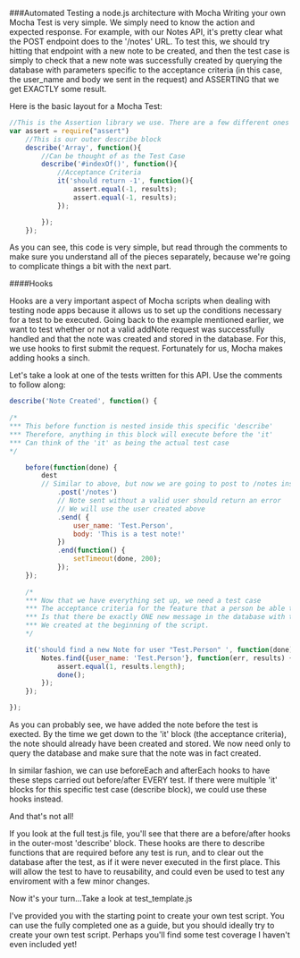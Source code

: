 ###Automated Testing a node.js architecture with Mocha
Writing your own Mocha Test is very simple. We simply need to know the action and expected response. For example, with our Notes API, it's pretty clear what the POST endpoint does to the '/notes' URL. To test this, we should try hitting that endpoint with a new note to be created, and then the test case is simply to check that a new note was successfully created by querying the database with parameters specific to the acceptance criteria (in this case, the user_name and body we sent in the request) and ASSERTING that we get EXACTLY some result. 

Here is the basic layout for a Mocha Test:
```js
//This is the Assertion library we use. There are a few different ones (Chai, Assert, Should), but assert is the one used here.
var assert = require("assert") 
	//This is our outer describe block
	describe('Array', function(){ 
		//Can be thought of as the Test Case
		describe('#indexOf()', function(){ 
			//Acceptance Criteria
			it('should return -1', function(){ 
				assert.equal(-1, results); 
				assert.equal(-1, results); 
			});

		});
	});
```

As you can see, this code is very simple, but read through the comments to make sure you understand all of the pieces separately, because we're going to complicate things a bit with the next part.

####Hooks

Hooks are a very important aspect of Mocha scripts when dealing with testing node apps because it allows us to set up the conditions necessary for a test to be executed. Going back to the example mentioned earlier, we want to test whether or not a valid addNote request was successfully handled and that the note was created and stored in the database. For this, we use hooks to first submit the request. Fortunately for us, Mocha makes adding hooks a sinch. 

Let's take a look at one of the tests written for this API. Use the comments to follow along: 
```js
describe('Note Created', function() {
		
/*  
*** This before function is nested inside this specific 'describe'
*** Therefore, anything in this block will execute before the 'it'
*** Can think of the 'it' as being the actual test case
*/

	before(function(done) {
		dest
		// Similar to above, but now we are going to post to /notes instead of /users
			.post('/notes')
			// Note sent without a valid user should return an error
			// We will use the user created above
			.send( {
				user_name: 'Test.Person',
				body: 'This is a test note!'
			})
			.end(function() {
				setTimeout(done, 200);
			});
	});
		
	/*
	*** Now that we have everything set up, we need a test case
	*** The acceptance criteria for the feature that a person be able to add new note
	*** Is that there be exactly ONE new message in the database with the user_name
	*** We created at the beginning of the script.
	*/

	it('should find a new Note for user "Test.Person" ', function(done) {
		Notes.find({user_name: 'Test.Person'}, function(err, results) {
			assert.equal(1, results.length);
			done();
		});
	});

});
```
As you can probably see, we have added the note before the test is exected. By the time we get down to the 'it' block (the acceptance criteria), the note should already have been created and stored. We now need only to query the database and make sure that the note was in fact created. 

In similar fashion, we can use beforeEach and afterEach hooks to have these steps carried out before/after EVERY test. If there were multiple 'it' blocks for this specific test case (describe block), we could use these hooks instead.

And that's not all! 

If you look at the full test.js file, you'll see that there are a before/after hooks in the outer-most 'describe' block. These hooks are there to describe functions that are required before any test is run, and to clear out the database after the test, as if it were never executed in the first place. This will allow the test to have to reusability, and could even be used to test any enviroment with a few minor changes.

Now it's your turn...Take a look at test_template.js

I've provided you with the starting point to create your own test script. You can use the fully completed one as a guide, but you should ideally try to create your own test script. Perhaps you'll find some test coverage I haven't even included yet!
